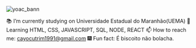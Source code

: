 

![yoac_bann](https://user-images.githubusercontent.com/78568298/110035198-1cc18b80-7d1a-11eb-9fce-9bbed382229d.jpeg)

 📚 I’m currently studying on Universidade Estadual do Maranhão(UEMA)
 🎯 Learning HTML, CSS, JAVASCRIPT, SQL, NODE, REACT
 📫 How to reach me: cayocutrim1991@gmail.com
 🎆 Fun fact: É biscoito não bolacha.
